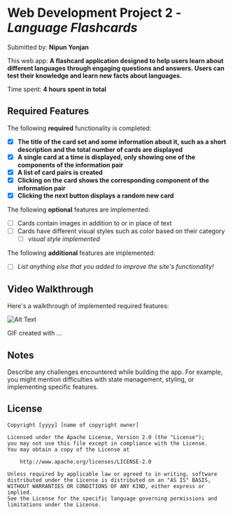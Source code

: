 # Web Development Project 2 - *Language Flashcards*

Submitted by: **Nipun Yonjan**

This web app: **A flashcard application designed to help users learn about different languages through engaging questions and answers. Users can test their knowledge and learn new facts about languages.**

Time spent: **4 hours spent in total**

## Required Features

The following **required** functionality is completed:

- [x] **The title of the card set and some information about it, such as a short description and the total number of cards are displayed**
- [x] **A single card at a time is displayed, only showing one of the components of the information pair**
- [x] **A list of card pairs is created**
- [x] **Clicking on the card shows the corresponding component of the information pair**
- [x] **Clicking the next button displays a random new card**

The following **optional** features are implemented:

- [ ] Cards contain images in addition to or in place of text
- [ ] Cards have different visual styles such as color based on their category
  - [ ] *visual style implemented*

The following **additional** features are implemented:

- [ ] *List anything else that you added to improve the site's functionality!*

## Video Walkthrough

Here's a walkthrough of implemented required features:

![Alt Text](https://i.imgur.com/yourImageID.png)


GIF created with ...  
<!-- Recommended tools:
[Kap](https://getkap.co/) for macOS
[ScreenToGif](https://www.screentogif.com/) for Windows
[peek](https://github.com/phw/peek) for Linux. -->

## Notes

Describe any challenges encountered while building the app. For example, you might mention difficulties with state management, styling, or implementing specific features.

## License

    Copyright [yyyy] [name of copyright owner]

    Licensed under the Apache License, Version 2.0 (the "License");
    you may not use this file except in compliance with the License.
    You may obtain a copy of the License at

        http://www.apache.org/licenses/LICENSE-2.0

    Unless required by applicable law or agreed to in writing, software
    distributed under the License is distributed on an "AS IS" BASIS,
    WITHOUT WARRANTIES OR CONDITIONS OF ANY KIND, either express or implied.
    See the License for the specific language governing permissions and
    limitations under the License.
